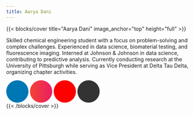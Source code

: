 ```yaml
---
title: Aarya Dani
---
```



<head>
  <style>
    .btn-social {
  background-color: #ff0000; /* YouTube red */
  color: #fff; /* White text */
  width: 60px; /* Increased button size */
  height: 60px; /* Increased button size */
  font-size: 28px; /* Increased icon size */
  border-radius: 50%;
  display: inline-flex;
  align-items: center;
  justify-content: center;
  transition: all 0.3s ease;
}
.btn-social.btn-linkedin {  /* Target LinkedIn button */
  background-color: #0077b5; /* LinkedIn blue */
  color: #fff; /* White text */
}
.btn-social.btn-instagram {
  background: linear-gradient(to right, #f44336, #e91e63); /* Purple to orange gradient */
  color: #fff; /* White text */
}
.btn-social.btn-github {
  background-color: #333; /* GitHub dark gray */
  color: #fff; /* White text */
}
.btn-social:hover {
  background-color: #e00000; /* Slightly darker red on hover */
}
  </style>
</head>



{{< blocks/cover title="Aarya Dani" image_anchor="top" height="full" >}}
<p class="lead mt-5">Skilled chemical engineering student with a focus on problem-solving and complex challenges. Experienced in data science, biomaterial testing, and fluorescence imaging. Interned at Johnson & Johnson in data science, contributing to predictive analysis. Currently conducting research at the University of Pittsburgh while serving as Vice President at Delta Tau Delta, organizing chapter activities.</p>
<div class="container">
  <div class="row">
    <div class="col-lg-8 mx-auto text-center">
      <a class="btn btn-lg btn-social me-3 mb-4 btn-linkedin" href="https://www.linkedin.com/in/aarya-dani-82413b287/">
        <i class="fab fa-linkedin-in"></i>
      </a>
      <a class="btn btn-lg btn-social me-3 mb-4 btn-instagram" href="https://www.instagram.com/_aaryadani/">
        <i class="fab fa-instagram"></i>
      </a>
      <a class="btn btn-lg btn-social me-3 mb-4 btn-youtube" href="https://www.youtube.com/@vrajvaishnavkendrasoutheas6099">
        <i class="fab fa-youtube"></i>
      </a>
      <a class="btn btn-lg btn-social me-3 mb-4 btn-github" href="https://github.com/AaryaDani">
        <i class="fab fa-github"></i>
      </a>
    </div>
  </div>
</div>
{{< /blocks/cover >}}
